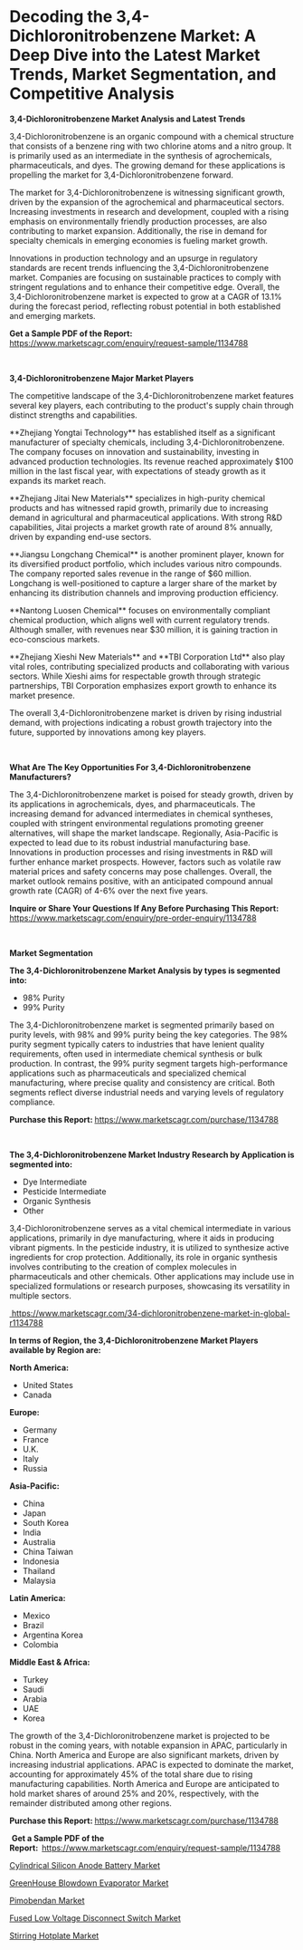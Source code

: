 <p><h1>Decoding the 3,4-Dichloronitrobenzene Market: A Deep Dive into the Latest Market Trends, Market Segmentation, and Competitive Analysis</h1></p><p><strong>3,4-Dichloronitrobenzene Market Analysis and Latest Trends</strong></p>
<p><p>3,4-Dichloronitrobenzene is an organic compound with a chemical structure that consists of a benzene ring with two chlorine atoms and a nitro group. It is primarily used as an intermediate in the synthesis of agrochemicals, pharmaceuticals, and dyes. The growing demand for these applications is propelling the market for 3,4-Dichloronitrobenzene forward.</p><p>The market for 3,4-Dichloronitrobenzene is witnessing significant growth, driven by the expansion of the agrochemical and pharmaceutical sectors. Increasing investments in research and development, coupled with a rising emphasis on environmentally friendly production processes, are also contributing to market expansion. Additionally, the rise in demand for specialty chemicals in emerging economies is fueling market growth.</p><p>Innovations in production technology and an upsurge in regulatory standards are recent trends influencing the 3,4-Dichloronitrobenzene market. Companies are focusing on sustainable practices to comply with stringent regulations and to enhance their competitive edge. Overall, the 3,4-Dichloronitrobenzene market is expected to grow at a CAGR of 13.1% during the forecast period, reflecting robust potential in both established and emerging markets.</p></p>
<p><strong>Get a Sample PDF of the Report:&nbsp;</strong> <a href="https://www.marketscagr.com/enquiry/request-sample/1134788?utm_campaign=1268&utm_medium=2&utm_source=Github&utm_content=ia&utm_term=08102024&utm_id=34-dichloronitrobenzene">https://www.marketscagr.com/enquiry/request-sample/1134788</a></p>
<p>&nbsp;</p>
<p><strong>3,4-Dichloronitrobenzene Major Market Players</strong></p>
<p><p>The competitive landscape of the 3,4-Dichloronitrobenzene market features several key players, each contributing to the product's supply chain through distinct strengths and capabilities. </p><p>**Zhejiang Yongtai Technology** has established itself as a significant manufacturer of specialty chemicals, including 3,4-Dichloronitrobenzene. The company focuses on innovation and sustainability, investing in advanced production technologies. Its revenue reached approximately $100 million in the last fiscal year, with expectations of steady growth as it expands its market reach.</p><p>**Zhejiang Jitai New Materials** specializes in high-purity chemical products and has witnessed rapid growth, primarily due to increasing demand in agricultural and pharmaceutical applications. With strong R&D capabilities, Jitai projects a market growth rate of around 8% annually, driven by expanding end-use sectors.</p><p>**Jiangsu Longchang Chemical** is another prominent player, known for its diversified product portfolio, which includes various nitro compounds. The company reported sales revenue in the range of $60 million. Longchang is well-positioned to capture a larger share of the market by enhancing its distribution channels and improving production efficiency.</p><p>**Nantong Luosen Chemical** focuses on environmentally compliant chemical production, which aligns well with current regulatory trends. Although smaller, with revenues near $30 million, it is gaining traction in eco-conscious markets.</p><p>**Zhejiang Xieshi New Materials** and **TBI Corporation Ltd** also play vital roles, contributing specialized products and collaborating with various sectors. While Xieshi aims for respectable growth through strategic partnerships, TBI Corporation emphasizes export growth to enhance its market presence.</p><p>The overall 3,4-Dichloronitrobenzene market is driven by rising industrial demand, with projections indicating a robust growth trajectory into the future, supported by innovations among key players.</p></p>
<p>&nbsp;</p>
<p><strong>What Are The Key Opportunities For 3,4-Dichloronitrobenzene Manufacturers?</strong></p>
<p><p>The 3,4-Dichloronitrobenzene market is poised for steady growth, driven by its applications in agrochemicals, dyes, and pharmaceuticals. The increasing demand for advanced intermediates in chemical syntheses, coupled with stringent environmental regulations promoting greener alternatives, will shape the market landscape. Regionally, Asia-Pacific is expected to lead due to its robust industrial manufacturing base. Innovations in production processes and rising investments in R&D will further enhance market prospects. However, factors such as volatile raw material prices and safety concerns may pose challenges. Overall, the market outlook remains positive, with an anticipated compound annual growth rate (CAGR) of 4-6% over the next five years.</p></p>
<p><strong>Inquire or Share Your Questions If Any Before Purchasing This Report:</strong> <a href="https://www.marketscagr.com/enquiry/pre-order-enquiry/1134788?utm_campaign=1268&utm_medium=2&utm_source=Github&utm_content=ia&utm_term=08102024&utm_id=34-dichloronitrobenzene">https://www.marketscagr.com/enquiry/pre-order-enquiry/1134788</a></p>
<p>&nbsp;</p>
<p><strong>Market Segmentation</strong></p>
<p><strong>The 3,4-Dichloronitrobenzene Market Analysis by types is segmented into:</strong></p>
<p><ul><li>98% Purity</li><li>99% Purity</li></ul></p>
<p><p>The 3,4-Dichloronitrobenzene market is segmented primarily based on purity levels, with 98% and 99% purity being the key categories. The 98% purity segment typically caters to industries that have lenient quality requirements, often used in intermediate chemical synthesis or bulk production. In contrast, the 99% purity segment targets high-performance applications such as pharmaceuticals and specialized chemical manufacturing, where precise quality and consistency are critical. Both segments reflect diverse industrial needs and varying levels of regulatory compliance.</p></p>
<p><strong>Purchase this Report:&nbsp;</strong><a href="https://www.marketscagr.com/purchase/1134788?utm_campaign=1268&utm_medium=2&utm_source=Github&utm_content=ia&utm_term=08102024&utm_id=34-dichloronitrobenzene">https://www.marketscagr.com/purchase/1134788</a></p>
<p>&nbsp;</p>
<p><strong>The 3,4-Dichloronitrobenzene Market Industry Research by Application is segmented into:</strong></p>
<p><ul><li>Dye Intermediate</li><li>Pesticide Intermediate</li><li>Organic Synthesis</li><li>Other</li></ul></p>
<p><p>3,4-Dichloronitrobenzene serves as a vital chemical intermediate in various applications, primarily in dye manufacturing, where it aids in producing vibrant pigments. In the pesticide industry, it is utilized to synthesize active ingredients for crop protection. Additionally, its role in organic synthesis involves contributing to the creation of complex molecules in pharmaceuticals and other chemicals. Other applications may include use in specialized formulations or research purposes, showcasing its versatility in multiple sectors.</p></p>
<p><a href="https://www.marketscagr.com/34-dichloronitrobenzene-market-in-global-r1134788?utm_campaign=1268&utm_medium=2&utm_source=Github&utm_content=ia&utm_term=08102024&utm_id=34-dichloronitrobenzene">&nbsp;https://www.marketscagr.com/34-dichloronitrobenzene-market-in-global-r1134788</a></p>
<p><strong>In terms of Region, the 3,4-Dichloronitrobenzene Market Players available by Region are:</strong></p>
<p>
    <p> <strong> North America: </strong>
        <ul>
            <li>United States</li>
            <li>Canada</li>
        </ul>
        </p> 
    <p> <strong> Europe: </strong>
        <ul>
            <li>Germany</li>
            <li>France</li>
            <li>U.K.</li>
            <li>Italy</li>
            <li>Russia</li>
        </ul>
        </p> 
    <p> <strong> Asia-Pacific: </strong>
        <ul>
            <li>China</li>
            <li>Japan</li>
            <li>South Korea</li>
            <li>India</li>
            <li>Australia</li>
            <li>China Taiwan</li>
            <li>Indonesia</li>
            <li>Thailand</li>
            <li>Malaysia</li>
        </ul>
        </p> 
    <p> <strong> Latin America: </strong>
        <ul>
            <li>Mexico</li>
            <li>Brazil</li>
            <li>Argentina Korea</li>
            <li>Colombia</li>
        </ul>
        </p> 
    <p> <strong> Middle East & Africa: </strong>
        <ul>
            <li>Turkey</li>
            <li>Saudi</li>
            <li>Arabia</li>
            <li>UAE</li>
            <li>Korea</li>
        </ul>
    </p>
    </p>
<p><p>The growth of the 3,4-Dichloronitrobenzene market is projected to be robust in the coming years, with notable expansion in APAC, particularly in China. North America and Europe are also significant markets, driven by increasing industrial applications. APAC is expected to dominate the market, accounting for approximately 45% of the total share due to rising manufacturing capabilities. North America and Europe are anticipated to hold market shares of around 25% and 20%, respectively, with the remainder distributed among other regions.</p></p>
<p><strong>Purchase this Report: </strong><a href="https://www.marketscagr.com/purchase/1134788?utm_campaign=1268&utm_medium=2&utm_source=Github&utm_content=ia&utm_term=08102024&utm_id=34-dichloronitrobenzene">https://www.marketscagr.com/purchase/1134788</a></p>
<p>&nbsp;<strong>Get a Sample PDF of the Report:&nbsp;&nbsp;</strong><a href="https://www.marketscagr.com/enquiry/request-sample/1134788?utm_campaign=1268&utm_medium=2&utm_source=Github&utm_content=ia&utm_term=08102024&utm_id=34-dichloronitrobenzene">https://www.marketscagr.com/enquiry/request-sample/1134788</a></p>
<p><strong></strong></p>
<p><p><a href="https://issuu.com/reportprime-2/docs/cylindrical-silicon-anode-battery-m_abedd7ac901562?utm_campaign=1268&utm_medium=2&utm_source=Github&utm_content=ia&utm_term=08102024&utm_id=34-dichloronitrobenzene">Cylindrical Silicon Anode Battery Market</a></p><p><a href="https://www.linkedin.com/pulse/greenhouse-blowdown-evaporator-industry-sector-new-technologies-chaif?utm_campaign=1268&utm_medium=2&utm_source=Github&utm_content=ia&utm_term=08102024&utm_id=34-dichloronitrobenzene">GreenHouse Blowdown Evaporator Market</a></p><p><a href="https://www.linkedin.com/pulse/pimobendan-market-evolution-global-trends-regional-dynamics-cstrf?utm_campaign=1268&utm_medium=2&utm_source=Github&utm_content=ia&utm_term=08102024&utm_id=34-dichloronitrobenzene">Pimobendan Market</a></p><p><a href="https://issuu.com/reportprime-2/docs/fused-low-voltage-disconnect-switch_0699c4df410763?utm_campaign=1268&utm_medium=2&utm_source=Github&utm_content=ia&utm_term=08102024&utm_id=34-dichloronitrobenzene">Fused Low Voltage Disconnect Switch Market</a></p><p><a href="https://www.linkedin.com/pulse/strategic-insights-global-stirring-hotplate-market-trends-pyyrf?utm_campaign=1268&utm_medium=2&utm_source=Github&utm_content=ia&utm_term=08102024&utm_id=34-dichloronitrobenzene">Stirring Hotplate Market</a></p></p>